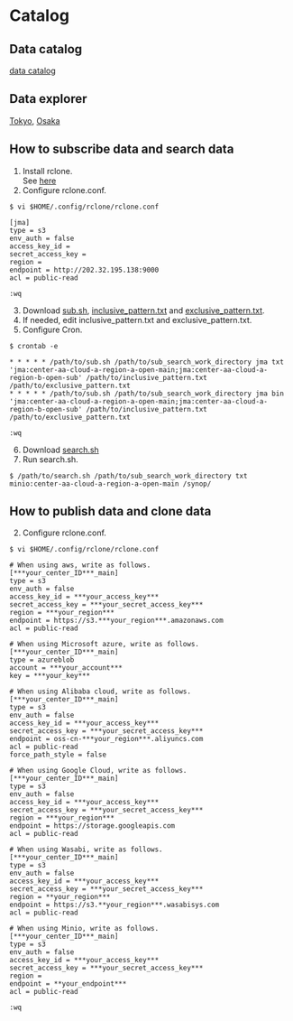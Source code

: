 # Catalog

## Data catalog
[data catalog](inclusive_pattern.txt)

## Data explorer
[Tokyo](http://202.32.195.138:9000/center-aa-cloud-a-region-a-open-main/4Site/explore.html), [Osaka](http://202.32.195.138:9000/center-aa-cloud-a-region-b-open-sub/4Site/explore.html)


## How to subscribe data and search data
1. Install rclone.  
See [here](https://rclone.org/install/) 
2. Configure rclone.conf.
```
$ vi $HOME/.config/rclone/rclone.conf

[jma]
type = s3
env_auth = false
access_key_id =
secret_access_key =
region =
endpoint = http://202.32.195.138:9000
acl = public-read

:wq
```
3. Download [sub.sh](https://raw.githubusercontent.com/public-tatsuya-noyori/meteorological_preprocessor/master/src/meteorological_preprocessor/sub.sh), [inclusive_pattern.txt](https://raw.githubusercontent.com/public-tatsuya-noyori/meteorological_preprocessor/master/src/meteorological_preprocessor/inclusive_pattern.txt) and [exclusive_pattern.txt](https://raw.githubusercontent.com/public-tatsuya-noyori/meteorological_preprocessor/master/src/meteorological_preprocessor/exclusive_pattern.txt).
4. If needed, edit inclusive_pattern.txt and exclusive_pattern.txt.
5. Configure Cron.
```
$ crontab -e

* * * * * /path/to/sub.sh /path/to/sub_search_work_directory jma txt 'jma:center-aa-cloud-a-region-a-open-main;jma:center-aa-cloud-a-region-b-open-sub' /path/to/inclusive_pattern.txt /path/to/exclusive_pattern.txt
* * * * * /path/to/sub.sh /path/to/sub_search_work_directory jma bin 'jma:center-aa-cloud-a-region-a-open-main;jma:center-aa-cloud-a-region-b-open-sub' /path/to/inclusive_pattern.txt /path/to/exclusive_pattern.txt

:wq
```
6. Download [search.sh](https://raw.githubusercontent.com/public-tatsuya-noyori/meteorological_preprocessor/master/src/meteorological_preprocessor/search.sh)
7. Run search.sh.
```
$ /path/to/search.sh /path/to/sub_search_work_directory txt minio:center-aa-cloud-a-region-a-open-main /synop/
```
## How to publish data and clone data
2. Configure rclone.conf.
```
$ vi $HOME/.config/rclone/rclone.conf

# When using aws, write as follows.
[***your_center_ID***_main]
type = s3
env_auth = false
access_key_id = ***your_access_key***
secret_access_key = ***your_secret_access_key***
region = ***your_region***
endpoint = https://s3.***your_region***.amazonaws.com
acl = public-read

# When using Microsoft azure, write as follows.
[***your_center_ID***_main]
type = azureblob
account = ***your_account***
key = ***your_key***

# When using Alibaba cloud, write as follows.
[***your_center_ID***_main]
type = s3
env_auth = false
access_key_id = ***your_access_key***
secret_access_key = ***your_secret_access_key***
endpoint = oss-cn-***your_region***.aliyuncs.com
acl = public-read
force_path_style = false

# When using Google Cloud, write as follows.
[***your_center_ID***_main]
type = s3
env_auth = false
access_key_id = ***your_access_key***
secret_access_key = ***your_secret_access_key***
region = ***your_region***
endpoint = https://storage.googleapis.com
acl = public-read

# When using Wasabi, write as follows.
[***your_center_ID***_main]
type = s3
env_auth = false
access_key_id = ***your_access_key***
secret_access_key = ***your_secret_access_key***
region = **your_region***
endpoint = https://s3.**your_region***.wasabisys.com
acl = public-read

# When using Minio, write as follows.
[***your_center_ID***_main]
type = s3
env_auth = false
access_key_id = ***your_access_key***
secret_access_key = ***your_secret_access_key***
region =
endpoint = **your_endpoint***
acl = public-read

:wq
```
